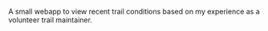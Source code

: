 A small webapp to view recent trail conditions based on my experience as a volunteer trail maintainer.
